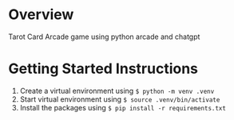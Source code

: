 # Overview
Tarot Card Arcade game using python arcade and chatgpt 

# Getting Started Instructions 
1. Create a virtual environment using `$ python -m venv .venv`
2. Start virtual environment using `$ source .venv/bin/activate`
3. Install the packages using `$ pip install -r requirements.txt`
